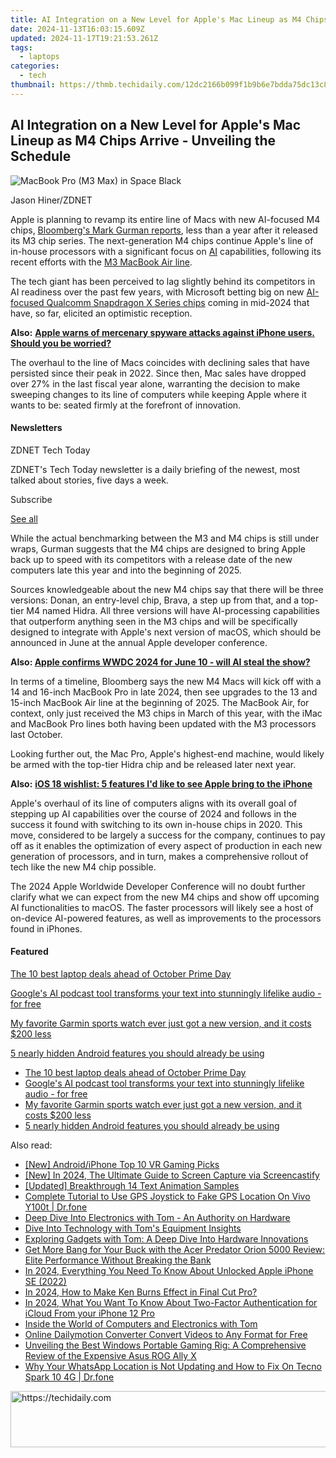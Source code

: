 ```yaml
---
title: AI Integration on a New Level for Apple's Mac Lineup as M4 Chips Arrive - Unveiling the Schedule
date: 2024-11-13T16:03:15.609Z
updated: 2024-11-17T19:21:53.261Z
tags:
  - laptops
categories:
  - tech
thumbnail: https://thmb.techidaily.com/12dc2166b099f1b9b6e7bdda75dc13c8e66e7fa737e2f8ad58e5a356ea3ce1b4.jpg
---
```


## AI Integration on a New Level for Apple's Mac Lineup as M4 Chips Arrive - Unveiling the Schedule

![MacBook Pro (M3 Max) in Space Black](https://www.zdnet.com/a/img/resize/dd726ef9b42521970bce0f517edea98d20faf70f/2023/11/06/ff2ab50d-93b8-4954-96e5-7176557f03b5/dsc02399-enhanced-nr.jpg?auto=webp&width=1280)

Jason Hiner/ZDNET

Apple is planning to revamp its entire line of Macs with new AI-focused M4 chips, [Bloomberg's Mark Gurman reports](https://www.bloomberg.com/news/articles/2024-04-11/apple-aapl-readies-m4-chip-mac-line-including-new-macbook-air-and-mac-pro), less than a year after it released its M3 chip series. The next-generation M4 chips continue Apple's line of in-house processors with a significant focus on [AI](https://www.zdnet.com/article/what-is-ai-heres-everything-you-need-to-know-about-artificial-intelligence/) capabilities, following its recent efforts with the [M3 MacBook Air line](https://www.zdnet.com/article/m3-macbook-air-review/).

The tech giant has been perceived to lag slightly behind its competitors in AI readiness over the past few years, with Microsoft betting big on new [AI-focused Qualcomm Snapdragon X Series chips](https://www.zdnet.com/article/microsoft-is-banking-on-this-next-gen-ai-chip-to-beat-the-apple-macbook-and-i-saw-it-firsthand/) coming in mid-2024 that have, so far, elicited an optimistic reception.

**Also:** [**Apple warns of mercenary spyware attacks against iPhone users. Should you be worried?**](https://www.zdnet.com/article/apple-warns-of-mercenary-spyware-attacks-against-iphone-users-should-you-be-worried/)

The overhaul to the line of Macs coincides with declining sales that have persisted since their peak in 2022\. Since then, Mac sales have dropped over 27% in the last fiscal year alone, warranting the decision to make sweeping changes to its line of computers while keeping Apple where it wants to be: seated firmly at the forefront of innovation. 

#### Newsletters

ZDNET Tech Today

ZDNET's Tech Today newsletter is a daily briefing of the newest, most talked about stories, five days a week.

 Subscribe

[See all](https://www.zdnet.com/newsletters/)

While the actual benchmarking between the M3 and M4 chips is still under wraps, Gurman suggests that the M4 chips are designed to bring Apple back up to speed with its competitors with a release date of the new computers late this year and into the beginning of 2025\. 

Sources knowledgeable about the new M4 chips say that there will be three versions: Donan, an entry-level chip, Brava, a step up from that, and a top-tier M4 named Hidra. All three versions will have AI-processing capabilities that outperform anything seen in the M3 chips and will be specifically designed to integrate with Apple's next version of macOS, which should be announced in June at the annual Apple developer conference.

**Also: [Apple confirms WWDC 2024 for June 10 - will AI steal the show?](https://www.zdnet.com/article/apple-confirms-wwdc-2024-for-june-10-will-ai-steal-the-show/)**

In terms of a timeline, Bloomberg says the new M4 Macs will kick off with a 14 and 16-inch MacBook Pro in late 2024, then see upgrades to the 13 and 15-inch MacBook Air line at the beginning of 2025\. The MacBook Air, for context, only just received the M3 chips in March of this year, with the iMac and MacBook Pro lines both having been updated with the M3 processors last October. 

Looking further out, the Mac Pro, Apple's highest-end machine, would likely be armed with the top-tier Hidra chip and be released later next year. 

**Also:** [**iOS 18 wishlist: 5 features I'd like to see Apple bring to the iPhone**](https://www.zdnet.com/article/ios-18-wishlist-5-features-id-like-to-see-apple-bring-to-the-iphone/)

Apple's overhaul of its line of computers aligns with its overall goal of stepping up AI capabilities over the course of 2024 and follows in the success it found with switching to its own in-house chips in 2020\. This move, considered to be largely a success for the company, continues to pay off as it enables the optimization of every aspect of production in each new generation of processors, and in turn, makes a comprehensive rollout of tech like the new M4 chip possible. 

The 2024 Apple Worldwide Developer Conference will no doubt further clarify what we can expect from the new M4 chips and show off upcoming AI functionalities to macOS. The faster processors will likely see a host of on-device AI-powered features, as well as improvements to the processors found in iPhones. 

#### Featured

[The 10 best laptop deals ahead of October Prime Day](https://www.zdnet.com/article/best-early-prime-day-laptop-deals-2024/ "The 10 best laptop deals ahead of October Prime Day")

[Google's AI podcast tool transforms your text into stunningly lifelike audio - for free](https://www.zdnet.com/article/googles-ai-podcast-tool-transforms-your-text-into-stunningly-lifelike-audio-for-free/ "Google's AI podcast tool transforms your text into stunningly lifelike audio - for free")

[My favorite Garmin sports watch ever just got a new version, and it costs $200 less](https://www.zdnet.com/article/my-favorite-garmin-sports-watch-ever-just-got-a-new-version-and-it-costs-200-less/ "My favorite Garmin sports watch ever just got a new version, and it costs $200 less")

[5 nearly hidden Android features you should already be using](https://www.zdnet.com/article/5-nearly-hidden-android-features-you-should-already-be-using/ "5 nearly hidden Android features you should already be using")

* [The 10 best laptop deals ahead of October Prime Day](https://www.zdnet.com/article/best-early-prime-day-laptop-deals-2024/ "The 10 best laptop deals ahead of October Prime Day")
* [Google's AI podcast tool transforms your text into stunningly lifelike audio - for free](https://www.zdnet.com/article/googles-ai-podcast-tool-transforms-your-text-into-stunningly-lifelike-audio-for-free/ "Google's AI podcast tool transforms your text into stunningly lifelike audio - for free")
* [My favorite Garmin sports watch ever just got a new version, and it costs $200 less](https://www.zdnet.com/article/my-favorite-garmin-sports-watch-ever-just-got-a-new-version-and-it-costs-200-less/ "My favorite Garmin sports watch ever just got a new version, and it costs $200 less")
* [5 nearly hidden Android features you should already be using](https://www.zdnet.com/article/5-nearly-hidden-android-features-you-should-already-be-using/ "5 nearly hidden Android features you should already be using")

<ins class="adsbygoogle"
     style="display:block"
     data-ad-format="autorelaxed"
     data-ad-client="ca-pub-7571918770474297"
     data-ad-slot="1223367746"></ins>

<ins class="adsbygoogle"
     style="display:block"
     data-ad-client="ca-pub-7571918770474297"
     data-ad-slot="8358498916"
     data-ad-format="auto"
     data-full-width-responsive="true"></ins>

<span class="atpl-alsoreadstyle">Also read:</span>
<div><ul>
<li><a href="https://fox-friendly.techidaily.com/new-androidiphone-top-10-vr-gaming-picks/"><u>[New] Android/iPhone Top 10 VR Gaming Picks</u></a></li>
<li><a href="https://desktop-recording.techidaily.com/new-in-2024-the-ultimate-guide-to-screen-capture-via-screencastify/"><u>[New] In 2024, The Ultimate Guide to Screen Capture via Screencastify</u></a></li>
<li><a href="https://extra-tips.techidaily.com/updated-breakthrough-14-text-animation-samples/"><u>[Updated] Breakthrough 14 Text Animation Samples</u></a></li>
<li><a href="https://fake-location.techidaily.com/complete-tutorial-to-use-gps-joystick-to-fake-gps-location-on-vivo-y100t-drfone-by-drfone-virtual-android/"><u>Complete Tutorial to Use GPS Joystick to Fake GPS Location On Vivo Y100t | Dr.fone</u></a></li>
<li><a href="https://hardware-reviews.techidaily.com/deep-dive-into-electronics-with-tom-an-authority-on-hardware/"><u>Deep Dive Into Electronics with Tom - An Authority on Hardware</u></a></li>
<li><a href="https://hardware-reviews.techidaily.com/dive-into-technology-with-toms-equipment-insights/"><u>Dive Into Technology with Tom's Equipment Insights</u></a></li>
<li><a href="https://hardware-reviews.techidaily.com/exploring-gadgets-with-tom-a-deep-dive-into-hardware-innovations/"><u>Exploring Gadgets with Tom: A Deep Dive Into Hardware Innovations</u></a></li>
<li><a href="https://hardware-reviews.techidaily.com/get-more-bang-for-your-buck-with-the-acer-predator-orion-5000-review-elite-performance-without-breaking-the-bank/"><u>Get More Bang for Your Buck with the Acer Predator Orion 5000 Review: Elite Performance Without Breaking the Bank</u></a></li>
<li><a href="https://ios-unlock.techidaily.com/in-2024-everything-you-need-to-know-about-unlocked-apple-iphone-se-2022-by-drfone-ios/"><u>In 2024, Everything You Need To Know About Unlocked Apple iPhone SE (2022)</u></a></li>
<li><a href="https://smart-video-creator.techidaily.com/in-2024-how-to-make-ken-burns-effect-in-final-cut-pro/"><u>In 2024, How to Make Ken Burns Effect in Final Cut Pro?</u></a></li>
<li><a href="https://activate-lock.techidaily.com/in-2024-what-you-want-to-know-about-two-factor-authentication-for-icloud-from-your-iphone-12-pro-by-drfone-ios/"><u>In 2024, What You Want To Know About Two-Factor Authentication for iCloud From your iPhone 12 Pro</u></a></li>
<li><a href="https://hardware-reviews.techidaily.com/inside-the-world-of-computers-and-electronics-with-tom/"><u>Inside the World of Computers and Electronics with Tom</u></a></li>
<li><a href="https://ai-vdieo-software.techidaily.com/online-dailymotion-converter-convert-videos-to-any-format-for-free/"><u>Online Dailymotion Converter Convert Videos to Any Format for Free</u></a></li>
<li><a href="https://hardware-reviews.techidaily.com/unveiling-the-best-windows-portable-gaming-rig-a-comprehensive-review-of-the-expensive-asus-rog-ally-x/"><u>Unveiling the Best Windows Portable Gaming Rig: A Comprehensive Review of the Expensive Asus ROG Ally X</u></a></li>
<li><a href="https://review-topics.techidaily.com/why-your-whatsapp-location-is-not-updating-and-how-to-fix-on-tecno-spark-10-4g-drfone-by-drfone-virtual-android/"><u>Why Your WhatsApp Location is Not Updating and How to Fix On Tecno Spark 10 4G | Dr.fone</u></a></li>
</ul></div>

<!-- affiliate ads begin -->
<a href="https://appsumo.8odi.net/c/5597632/2151855/7443" target="_top" id="2151855">
  <img src="//a.impactradius-go.com/display-ad/7443-2151855" border="0" alt="https://techidaily.com" width="728" height="90"/>
</a>
<img height="0" width="0" src="https://appsumo.8odi.net/i/5597632/2151855/7443" style="position:absolute;visibility:hidden;" border="0" />
<!-- affiliate ads end -->

